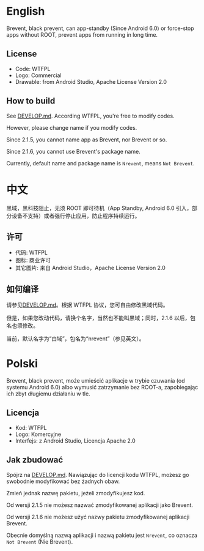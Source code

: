 # English

Brevent, black prevent, can app-standby (Since Android 6.0) or force-stop apps without ROOT, prevent apps from running in long time.

## License

- Code: WTFPL
- Logo: Commercial
- Drawable: from Android Studio, Apache License Version 2.0

## How to build

See [DEVELOP.md](DEVELOP.md). According WTFPL, you're free to modify codes.

However, please change name if you modify codes.

Since 2.1.5, you cannot name app as Brevent, nor Βrevent or so.

Since 2.1.6, you cannot use Brevent's package name.

Currently, default name and package name is `Nrevent`, means `Not Brevent`.

# 中文

黑域，黑科技阻止，无须 ROOT 即可待机（App Standby, Android 6.0 引入，部分设备不支持）或者强行停止应用，防止程序持续运行。

## 许可

- 代码: WTFPL
- 图标: 商业许可
- 其它图片: 来自 Android Studio，Apache License Version 2.0

## 如何编译

请参见[DEVELOP.md](DEVELOP.md)。根据 WTFPL 协议，您可自由修改黑域代码。

但是，如果您改动代码，请换个名字，当然也不能叫黒域；同时，2.1.6 以后，包名也须修改。

当前，默认名字为“白域”，包名为“nrevent”（参见英文）。

# Polski 

Brevent, black prevent, może umieścić aplikacje w trybie czuwania (od systemu Android 6.0) albo wymusić zatrzymanie bez ROOT-a, zapobiegając ich zbyt długiemu działaniu w tle. 

## Licencja 

- Kod: WTFPL 
- Logo: Komercyjne 
- Interfejs: z Android Studio, Licencja Apache 2.0 

## Jak zbudować 

Spójrz na [DEVELOP.md](DEVELOP.md). Nawiązując do licencji kodu WTFPL, możesz go swobodnie modyfikować bez żadnych obaw. 

Zmień jednak nazwę pakietu, jeżeli zmodyfikujesz kod. 

Od wersji 2.1.5 nie możesz nazwać zmodyfikowanej aplikacji jako Brevent. 

Od wersji 2.1.6 nie możesz użyć nazwy pakietu zmodyfikowanej aplikacji Brevent. 

Obecnie domyślną nazwą aplikacji i nazwą pakietu jest `Nrevent`, co oznacza `Not Brevent` (Nie Brevent).
